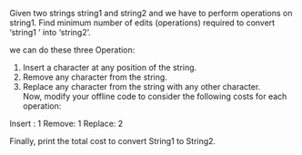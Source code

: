 Given two strings string1 and string2 and we have to perform operations on string1. Find minimum number of edits (operations) required to convert ‘string1 ’ into ‘string2’.  

we can do these three Operation:

1. Insert a character at any position of the string.  
2. Remove any character from the string.  
3. Replace any character from the string with any other character.  
Now, modify your offline code to consider the following costs for each operation:

Insert : 1
Remove: 1
Replace: 2


Finally, print the total cost to convert String1 to String2. 
